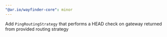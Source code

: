 ```yaml
---
"@ar.io/wayfinder-core": minor
---
```


Add `PingRoutingStrategy` that performs a HEAD check on gateway returned from provided routing strategy
